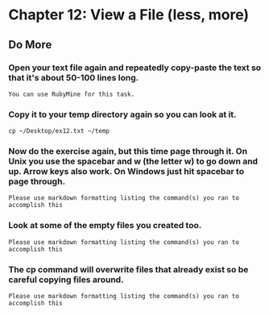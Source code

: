 
# Chapter 12: View a File (less, more)

## Do More

### Open your text file again and repeatedly copy-paste the text so that it's about 50-100 lines long.

    You can use RubyMine for this task.

### Copy it to your temp directory again so you can look at it.

`cp ~/Desktop/ex12.txt ~/temp`
    
### Now do the exercise again, but this time page through it. On Unix you use the spacebar and w (the letter w) to go down and up. Arrow keys also work. On Windows just hit spacebar to page through.

    Please use markdown formatting listing the command(s) you ran to accomplish this

### Look at some of the empty files you created too.

    Please use markdown formatting listing the command(s) you ran to accomplish this
    
### The cp command will overwrite files that already exist so be careful copying files around.

    Please use markdown formatting listing the command(s) you ran to accomplish this
